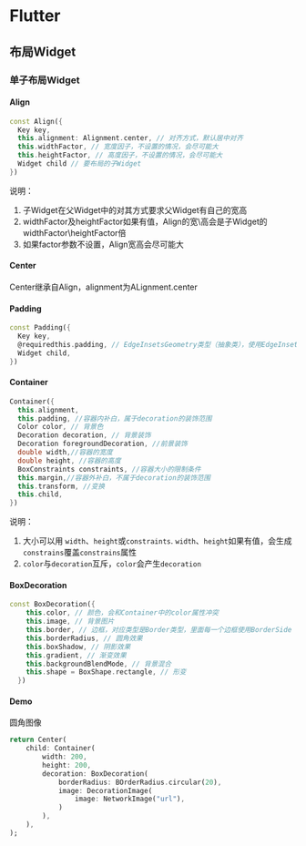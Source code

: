 # Flutter

## 布局Widget

### 单子布局Widget

#### Align

```dart
const Align({
  Key key,
  this.alignment: Alignment.center, // 对齐方式，默认居中对齐
  this.widthFactor, // 宽度因子，不设置的情况，会尽可能大
  this.heightFactor, // 高度因子，不设置的情况，会尽可能大
  Widget child // 要布局的子Widget
})
```

说明：

1. 子Widget在父Widget中的对其方式要求父Widget有自己的宽高
2. widthFactor及heightFactor如果有值，Align的宽\高会是子Widget的widthFactor\heightFactor倍
3. 如果factor参数不设置，Align宽高会尽可能大

#### Center

Center继承自Align，alignment为ALignment.center

#### Padding

```dart
const Padding({
  Key key,
  @requiredthis.padding, // EdgeInsetsGeometry类型（抽象类），使用EdgeInsets
  Widget child,
})
```

#### Container

```dart
Container({
  this.alignment,
  this.padding, //容器内补白，属于decoration的装饰范围
  Color color, // 背景色
  Decoration decoration, // 背景装饰
  Decoration foregroundDecoration, //前景装饰
  double width,//容器的宽度
  double height, //容器的高度
  BoxConstraints constraints, //容器大小的限制条件
  this.margin,//容器外补白，不属于decoration的装饰范围
  this.transform, //变换
  this.child,
})
```

说明：

1. 大小可以用 `width`、`height`或`constraints`. `width`、`height`如果有值，会生成`constrains`覆盖`constrains`属性
2. `color`与`decoration`互斥，`color`会产生`decoration`

#### BoxDecoration

```dart
const BoxDecoration({
    this.color, // 颜色，会和Container中的color属性冲突
    this.image, // 背景图片
    this.border, // 边框，对应类型是Border类型，里面每一个边框使用BorderSide
    this.borderRadius, // 圆角效果
    this.boxShadow, // 阴影效果
    this.gradient, // 渐变效果
    this.backgroundBlendMode, // 背景混合
    this.shape = BoxShape.rectangle, // 形变
  })
```

#### Demo

圆角图像

```dart
return Center(
    child: Container(
        width: 200,
        height: 200,
        decoration: BoxDecoration(
            borderRadius: BOrderRadius.circular(20),
            image: DecorationImage(
                image: NetworkImage("url"),
            )
        ),
    ),
);
```

